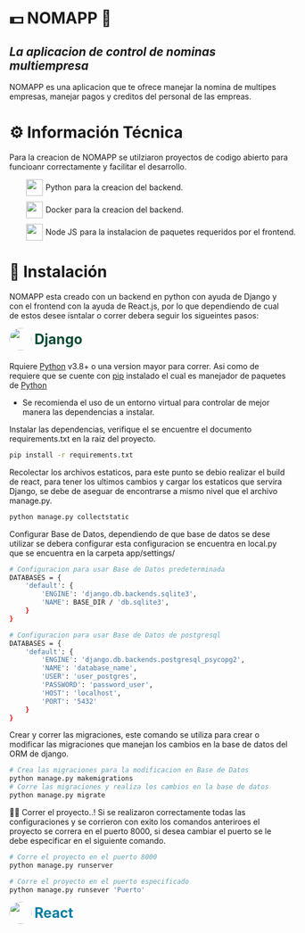 # 💵 NOMAPP 💱
## _La aplicacion de control de nominas multiempresa_

NOMAPP es una aplicacion que te ofrece manejar la nomina de multipes empresas, manejar pagos y creditos del personal de las empreas.

# ⚙️ Información Técnica
Para la creacion de NOMAPP se utilziaron proyectos de codigo abierto para funcioanr correctamente y facilitar el desarrollo.

<span style="margin-left:30px;display:flex; width:100%; red; align-items:center; gap:5px; margin-bottom: 10px">
  <a style="display:flex; align-items:center; gap:5px">
    <img src="./media/imgs/python_logo.png" style="object-fit:cover; height: 30px; display:flex" />
    Python
  </a>
  para la creacion del backend.
</span>

<span style="margin-left:30px;display:flex; width:100%; red; gap:5px; margin-bottom: 10px; align-items:center">
  <a style="display:flex; align-items:center; gap:5px">
    <img src="./media/imgs/docker_logo.webp" style="object-fit:cover; height: 30px; display:flex" />
    Docker
  </a>
  para la creacion del backend.
</span>

<span style="margin-left:30px;display:flex; width:100%; red; gap:5px; margin-bottom: 10px; align-items:center">
  <a style="display:flex; align-items:center; gap:5px">
    <img src="./media/imgs/node_logo.png" style="object-fit:cover; height: 30px; display:flex" />
    Node JS
  </a>
  para la instalacion de paquetes requeridos por el frontend.
</span>

# 🚀 Instalación

NOMAPP esta creado con un backend en python con ayuda de Django y con el frontend con la ayuda de React.js, por lo que dependiendo de cual de estos desee isntalar o correr debera seguir los sigueintes pasos:

<a style="display:flex; gap: 5px; font-size: 25px; color: rgba(12,75,51); font-weight:bold; align-items:center; margin-bottom: 20px;margin-top: 0">
  <img style="height: 40px; border-radius:100%" src="./media/imgs/django_logo.png" />
  Django
</a>

Rquiere <a href="https://www.python.org">Python</a> v3.8+ o una version mayor para correr.
Asi como de requiere que se cuente con <a href="https://pip.pypa.io/en/stable/installation/">pip</a> instalado el cual es manejador de paquetes de <a href="https://www.python.org">Python</a>

- Se recomienda el uso de un entorno virtual para controlar de mejor manera las dependencias a instalar.

Instalar las dependencias, verifique el se encuentre el documento requirements.txt en la raiz del proyecto.
```sh
pip install -r requirements.txt
```
Recolectar los archivos estaticos, para este punto se debio realizar el build de react, para tener los ultimos cambios y cargar los estaticos que servira Django, se debe de aseguar de encontrarse a mismo nivel que el archivo manage.py.
```sh
python manage.py collectstatic
```
Configurar Base de Datos, dependiendo de que base de datos se dese utilizar se debera configurar esta configuracion se encuentra en local.py que se encuentra en la carpeta app/settings/

```sh
# Configuracion para usar Base de Datos predeterminada
DATABASES = {
    'default': {
        'ENGINE': 'django.db.backends.sqlite3',
        'NAME': BASE_DIR / 'db.sqlite3',
    }
}

# Configuracion para usar Base de Datos de postgresql
DATABASES = {
    'default': {
        'ENGINE': 'django.db.backends.postgresql_psycopg2',
        'NAME': 'database_name',
        'USER': 'user_postgres',
        'PASSWORD': 'password_user',
        'HOST': 'localhost',
        'PORT': '5432'
    }
}
```

Crear y correr las migraciones, este comando se utiliza para crear o modificar las migraciones que manejan los cambios en la base de datos del ORM de django.

```sh
# Crea las migraciones para la modificacion en Base de Datos
python manage.py makemigrations
# Corre las migraciones y realiza los cambios en la base de datos
python manage.py migrate
```

👨‍💻 Correr el proyecto..! Si se realizaron correctamente todas las configuraciones y se corrieron con exito los comandos anteriroes el proyecto se correra en el puerto 8000, si desea cambiar el puerto se le debe especificar en el siguiente comando.
```sh
# Corre el proyecto en el puerto 8000
python manage.py runserver

# Corre el proyecto en el puerto especificado
python manage.py runsever 'Puerto'
```

<a style="display:flex; gap: 5px; font-size: 25px; color: rgba(8,126,164); font-weight:bold; align-items:center; margin-bottom: 20px;margin-top: 0">
  <img style="height: 40px; border-radius:100%" src="./media/imgs/react_logo.png" />
  React
</a>